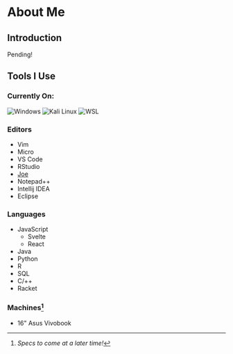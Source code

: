 # About Me

## Introduction
Pending!

## Tools I Use 
### Currently On:
![Windows](https://img.shields.io/badge/Windows-0078D6?style=flat-square&logo=windows&logoColor=white)
![Kali Linux](https://img.shields.io/badge/Kali%20Linux-557C94?style=flat-square&logo=kalilinux&logoColor=white)
![WSL](https://img.shields.io/badge/WSL-0078D6?style=flat-square&logo=linux&logoColor=white)

### Editors
  - Vim
  - Micro
  - VS Code
  - RStudio
  - [Joe](https://joe-editor.sourceforge.io)
  - Notepad++
  - Intellij IDEA
  - Eclipse
### Languages
  - JavaScript
    - Svelte
    - React
  - Java
  - Python
  - R
  - SQL
  - C/++
  - Racket
### Machines[^1]
  - 16" Asus Vivobook

[^1]: *Specs to come at a later time!*
